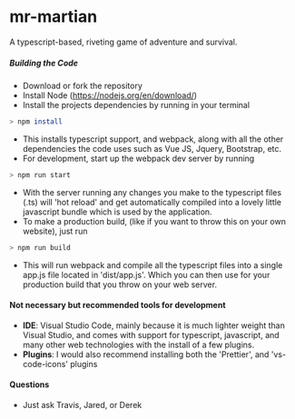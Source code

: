 # mr-martian

A typescript-based, riveting game of adventure and survival.

##### Building the Code
- Download or fork the repository
- Install Node (https://nodejs.org/en/download/)
- Install the projects dependencies by running in your terminal
```sh
> npm install
```
- This installs typescript support, and webpack, along with all the other dependencies the code uses such as Vue JS, Jquery, Bootstrap, etc.
- For development, start up the webpack dev server by running
```sh
> npm run start
```
- With the server running any changes you make to the typescript files (.ts) will 'hot reload' and get automatically compiled into a lovely little javascript bundle which is used by the application.
- To make a production build, (like if you want to throw this on your own website), just run 
```sh
> npm run build
```
- This will run webpack and compile all the typescript files into a single app.js file located in 'dist/app.js'. Which you can then use for your production build that you throw on your web server.

#### Not necessary but recommended tools for development

- **IDE**: Visual Studio Code, mainly because it is much lighter weight than Visual Studio, and comes with support for typescript, javascript, and many other web technologies with the install of a few plugins.
- **Plugins**: I would also recommend installing both the 'Prettier', and 'vs-code-icons' plugins

#### Questions
- Just ask Travis, Jared, or Derek